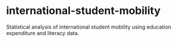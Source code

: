 # international-student-mobility
Statistical analysis of international student mobility using education expenditure and literacy data.
